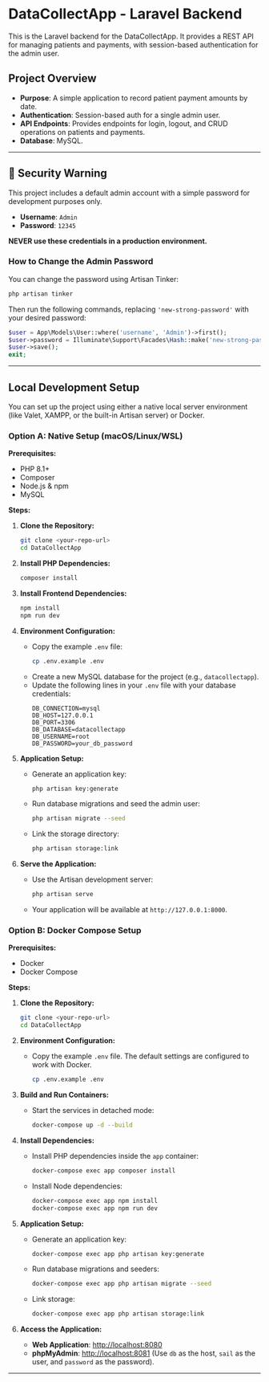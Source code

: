 # DataCollectApp - Laravel Backend

This is the Laravel backend for the DataCollectApp. It provides a REST API for managing patients and payments, with session-based authentication for the admin user.

## Project Overview

- **Purpose**: A simple application to record patient payment amounts by date.
- **Authentication**: Session-based auth for a single admin user.
- **API Endpoints**: Provides endpoints for login, logout, and CRUD operations on patients and payments.
- **Database**: MySQL.

---

## 🚨 Security Warning

This project includes a default admin account with a simple password for development purposes only.

- **Username**: `Admin`
- **Password**: `12345`

**NEVER use these credentials in a production environment.**

### How to Change the Admin Password

You can change the password using Artisan Tinker:

```bash
php artisan tinker
```

Then run the following commands, replacing `'new-strong-password'` with your desired password:

```php
$user = App\Models\User::where('username', 'Admin')->first();
$user->password = Illuminate\Support\Facades\Hash::make('new-strong-password');
$user->save();
exit;
```

---

## Local Development Setup

You can set up the project using either a native local server environment (like Valet, XAMPP, or the built-in Artisan server) or Docker.

### Option A: Native Setup (macOS/Linux/WSL)

**Prerequisites:**
- PHP 8.1+
- Composer
- Node.js & npm
- MySQL

**Steps:**

1.  **Clone the Repository:**
    ```bash
    git clone <your-repo-url>
    cd DataCollectApp
    ```

2.  **Install PHP Dependencies:**
    ```bash
    composer install
    ```

3.  **Install Frontend Dependencies:**
    ```bash
    npm install
    npm run dev
    ```

4.  **Environment Configuration:**
    - Copy the example `.env` file:
      ```bash
      cp .env.example .env
      ```
    - Create a new MySQL database for the project (e.g., `datacollectapp`).
    - Update the following lines in your `.env` file with your database credentials:
      ```env
      DB_CONNECTION=mysql
      DB_HOST=127.0.0.1
      DB_PORT=3306
      DB_DATABASE=datacollectapp
      DB_USERNAME=root
      DB_PASSWORD=your_db_password
      ```

5.  **Application Setup:**
    - Generate an application key:
      ```bash
      php artisan key:generate
      ```
    - Run database migrations and seed the admin user:
      ```bash
      php artisan migrate --seed
      ```
    - Link the storage directory:
      ```bash
      php artisan storage:link
      ```

6.  **Serve the Application:**
    - Use the Artisan development server:
      ```bash
      php artisan serve
      ```
    - Your application will be available at `http://127.0.0.1:8000`.

### Option B: Docker Compose Setup

**Prerequisites:**
- Docker
- Docker Compose

**Steps:**

1.  **Clone the Repository:**
    ```bash
    git clone <your-repo-url>
    cd DataCollectApp
    ```

2.  **Environment Configuration:**
    - Copy the example `.env` file. The default settings are configured to work with Docker.
      ```bash
      cp .env.example .env
      ```

3.  **Build and Run Containers:**
    - Start the services in detached mode:
      ```bash
      docker-compose up -d --build
      ```

4.  **Install Dependencies:**
    - Install PHP dependencies inside the `app` container:
      ```bash
      docker-compose exec app composer install
      ```
    - Install Node dependencies:
      ```bash
      docker-compose exec app npm install
      docker-compose exec app npm run dev
      ```
      
5.  **Application Setup:**
    - Generate an application key:
      ```bash
      docker-compose exec app php artisan key:generate
      ```
    - Run database migrations and seeders:
      ```bash
      docker-compose exec app php artisan migrate --seed
      ```
    - Link storage:
      ```bash
      docker-compose exec app php artisan storage:link
      ```

6.  **Access the Application:**
    - **Web Application**: [http://localhost:8080](http://localhost:8080)
    - **phpMyAdmin**: [http://localhost:8081](http://localhost:8081) (Use `db` as the host, `sail` as the user, and `password` as the password).

---
